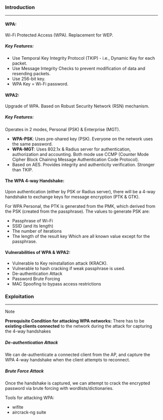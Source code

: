 ### Introduction
---
#### WPA:
Wi-Fi Protected Access (WPA). Replacement for WEP. 
##### Key Features:
- Use Temporal Key Integrity Protocol (TKIP) - i.e., Dynamic Key for each packet.
- Use Message Integrity Checks to prevent modification of data and resending packets.
- Use 256-bit key.
- WPA Key = Wi-Fi password.

#### WPA2:
Upgrade of WPA. Based on Robust Security Network (RSN) mechanism.
##### Key Features:
Operates in 2 modes, Personal (PSK) & Enterprise (MGT).
- **WPA-PSK**: Uses pre-shared key (PSK). Everyone on the network uses the same password.
- **WPA-MGT**: Uses 802.1x & Radius server for authentication, authorization and accounting.
Both mode use CCMP (Counter Mode Cipher Block Chaining Message Authentication Code Protocol). 
- Based on AES. Provides integrity and authenticity verification. Stronger than TKIP.

#### The WPA 4-way Handshake:
Upon authentication (either by PSK or Radius server), there will be a 4-way handshake to exchange keys for message encryption (PTK & GTK).

For WPA Personal, the PTK is generated from the PMK, which derived from the PSK (created from the passphrase). The values to generate PSK are:
- Passphrase of Wi-Fi
- SSID (and its length)
- The number of iterations
- The length of the result key
Which are all known value except for the passphrase.

#### Vulnerabilities of WPA & WPA2:
- Vulnerable to Key reinstallation attack (KRACK).
- Vulnerable to hash cracking if weak passphrase is used.
- De-authentication Attack
- Password Brute Forcing
- MAC Spoofing to bypass access restrictions

### Exploitation
---
> [!note]
> **Prerequisite Condition for attacking WPA networks:**
> There has to be **existing clients connected** to the network during the attack for capturing the 4-way handshakes

##### De-authentication Attack
We can de-authenticate a connected client from the AP, and capture the WPA 4-way handshake when the client attempts to reconnect.

##### Brute Force Attack
Once the handshake is captured, we can attempt to crack the encrypted password via brute forcing with wordlists/dictionaries.

Tools for attacking WPA:
- wifite
- aircrack-ng suite
